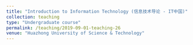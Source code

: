 ```yaml
---
title: "Introduction to Information Technology (信息技术导论 - IT中国)"
collection: teaching
type: "Undergraduate course"
permalink: /teaching/2019-09-01-teaching-26
venue: "Huazhong University of Science & Technology"
---
```

